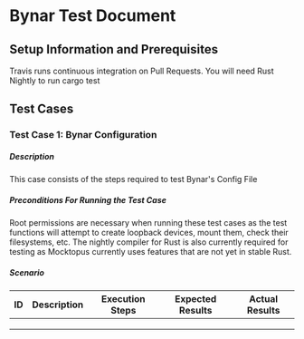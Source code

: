 # Bynar Test Document
## Setup Information and Prerequisites
Travis runs continuous integration on Pull Requests.  You will need Rust Nightly to run cargo test
## Test Cases
### Test Case 1: Bynar Configuration
##### Description
This case consists of the steps required to test Bynar's Config File  
##### Preconditions For Running the Test Case 
Root permissions are necessary when running these test cases as the test functions will attempt to create loopback devices, mount them, check their filesystems, etc.  The nightly compiler for Rust is also currently required for testing as Mocktopus currently uses features that are not yet in stable Rust.   
##### Scenario 

| ID  | Description | Execution Steps | Expected Results | Actual Results |
| --- | ----------- | --------------- | ---------------- | -------------- |
|     |             |                 |                  |                |
|     |             |                 |                  |                |
|     |             |                 |                  |                |

